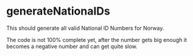 # generateNationaIDs
This should generate all valid National ID Numbers for Norway.

The code is not 100% complete yet, after the number gets big enough it becomes a negative number and can get quite slow.
